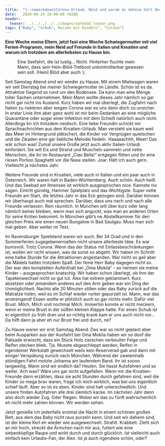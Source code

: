 ```yaml
---
title:  "{::nomarkdown}Corona-Urlaub, Neid und warum es daheim halt doch am schönsten ist{:/}"
date:   2020-08-24 10:00:00 +0200
header:
  teaser: ../../../../../images/safedad_teaser.png
tags: ["Baby", "Schub", Reisen mit Kindern", "Corona"]
---
```


**Eine Woche meine Eltern, jetzt fast eine Woche Schwiegermutter mit viel Ferien-Programm, mein Neid auf Freunde in Italien und Kroatien und warum ich trotzdem am allerliebsten zu Hause bin.**

<figure>
  <img src="../../../../../images/safedad.png" alt="">
  <figcaption>Eine Seefahrt, die ist lustig... Nicht. Hinterher fluchte mein Mann, dass sein Hein-Blöd-Tretboot unkontrollierbar gewesen sein soll. (Hein) Blöd aber auch :).</figcaption>
</figure>

Seit Samstag Abend sind wir wieder zu Hause. Mit einem Mietwagen waren wir seit Dienstag bei meiner Schwiegermutter im Ländle. Schön ist es da. Attraktive Gegend so rund um den Bodensee. Da kann man eine Menge toller Sachen unternehmen. Mein Mann wollte dieses Jahr nämlich so gar nicht gar nicht ins Ausland. Kurz haben wir mal überlegt, die Zugfahrt nach Italien zu riskieren aber wegen Corona war es uns dann doch zu unsicher. In erster Linie ihm aber ganz wohl ist mir beim Gedanken an eine mögliche Quarantäne oder sogar einer Infektion mit dem Scheiß natürlich auch nicht. Allerdings bn ich trotzdem neidisch. Eine liebe Freundin schickt mir Sprachnachrichten aus dem Kroatien-Urlaub. Man versteht sie kaum weil das Meer im Hintergrund plätschert, die Kinder vor Vergnügen quietschen und die Zikaden eine gar liebliche Melodei fiedeln. Haaaaachhh, Meer! Das wär schon was! Zumal unsere Große jetzt auch aktiv Italien-Urlaub einfordert. Sie will Eis und Strand und Muscheln sammeln und nette Menschen, die ihr im Restaurant „Ciao Bella!“ entgegen flöten und ihr eine riesen Portion Spaghetti vor die Nase stellen. Joar. Hätt ich auch gern. Vielleicht ja nächstes Jahr. 

Weitere Freunde sind in Kroatien, viele auch in Italien und ein paar auch in Österreich. Wir waren halt in Baden-Württemberg. Auch schön. Auch heiß. Und das Seebad am Ilmensee ist wirklich ausgesprochen nice. Kannste nix sagen. Eintritt günstig, Hammer Spielplatz und das Wichtigste: Super nette Freunde am Start, die letztes Jahr in das Eck gezogen sind. Darüber können wir überhaupt auch mal sprechen. Darüber, dass uns nach und nach alle Freunde verlassen. Rein räumlich. In München will über kurz oder lang nämlich keiner bleiben, wenn man sich anguckt, was man an anderen Orten für seine Kröten bekommt. In München gibt’s ne Abstellkammer für den gleichen Preis wie einen neuen Bungalow in Bad Saulgau. Muss man sich mal geben. Aber weiter im Text. 

Im Ravensburger Spieleland waren wir auch. Bei 34 Grad und in den Sommerferien zugegebenermaßen nicht unsere allerbeste Idee. Es war bumsvoll. Trotz Corona. Wenn das der Status mit Einlassbeschränkungen ist, wollen wir nicht wissen, was da sonst so abgeht. Wir haben im Schnitt eine halbe Stunde für die Attraktionen angestanden. War nicht so geil aber die Mädels hatten trotzdem Spaß. Der feine Herr Baby dagegen nicht so. Der war den kompletten Aufenthalt bei „Oma Mokila“ – so nennen sie meine Kinder – ausgesprochen knatschig. Wir haben schon überlegt, ob ihm der Tapetenwechsel nicht so gut tut. Alex hat extrem geklammert. Kurz absetzen oder jemandem anderes auf den Arm geben war ein Ding der Unmöglichkeit. Nachts alle 20 Minuten stillen oder das Baby zurück auf die Matratze holen, weil es im Schlaf wieder runter gepurzelt ist. Mann, war das anstrengend! Essen wollte er plötzlich auch so gar nichts mehr. Dafür viel Brust. Milch, Milch und nochmal Milch. Immerhin konnte er nicht meckern, wenn er meine Brust in der süßen kleinen Klappe hatte. Für einen Schub ist er eigentlich zu früh dran und so richtig krank kam er uns auch nicht vor… Da hilft dann ja aber eh nur Brust frei und durch, ne? 

Zu Hause waren wir erst Samstag Abend. Das war so nicht geplant aber beim Ausparken aus der Ausfahrt bei Oma Mokila haben wir so doof die Palisade erwischt, dass ein Stück Holz zwischen verbeulter Felge und Reifen stecken blieb. Tja. Musste abgeschleppt werden, Reifen in irgendeiner Werkstatt gewechselt weils kein Reserverad gab und dann mit einiger Verspätung zurück nach München. Während der zweieinhalb stündigen Fahrt motzte Johanna am laufendem Band. Ihr ist soooo langweilig. Wann sind wir endlich da? Heulen. Sie hasst Autofahren und so weiter. Ach was? Wäre uns gar nicht aufgefallen. Wenn mir die Kroatien-Freunde dann erzählen, dass sie acht Stunden durch gefahren sind, weil die Kinder so mega brav waren, frage ich mich wirklich, was bei uns eigentlich schief läuft. Aber so ist es eben. Kinder sind halt unterschiedlich. Und unsere finden Autofahren alle drei ziemlich kacke. Im nächsten Jahr dann also doch wieder Zug. Oder fliegen. Wobei wir das zu fünft wahrscheinlich eh nicht mehr zahlen können. Wir werden sehen. 

Jetzt genieße ich jedenfalls erstmal die Nacht in einem schönen großen Bett, aus dem das Baby nicht raus purzeln kann. Und seit wir daheim sind, ist der kleine Kerl eh wieder wie ausgewechselt. Strahlt. Krabbelt. Zieht sich an mir hoch, streckt die Ärmchen nach mir aus, futtert wie eine siebenköpfige Raupe und wirkt durch und durch glücklich. Ist vielleicht auch einfach kein Urlaubs-Fan, der Alex. Ist ja auch irgendwie schön, oder?

















  












 






 





  


  






					 


 
 








